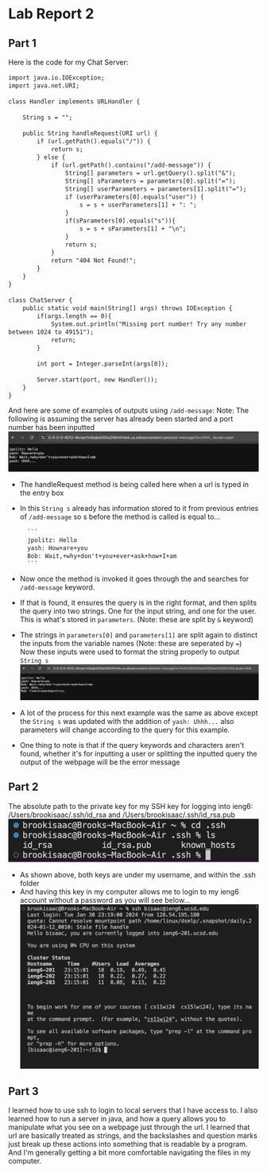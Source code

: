 # **Lab Report 2**
## Part 1
Here is the code for my Chat Server:
```
import java.io.IOException;
import java.net.URI;

class Handler implements URLHandler {
    
    String s = "";

    public String handleRequest(URI url) {
        if (url.getPath().equals("/")) {
            return s;
        } else {
            if (url.getPath().contains("/add-message")) {
                String[] parameters = url.getQuery().split("&");
                String[] sParameters = parameters[0].split("=");
                String[] userParameters = parameters[1].split("=");
                if (userParameters[0].equals("user")) {
                    s = s + userParameters[1] + ": ";
                }
                if(sParameters[0].equals("s")){
                    s = s + sParameters[1] + "\n";
                }
                return s;
            }
            return "404 Not Found!";
        }
    }
}

class ChatServer {
    public static void main(String[] args) throws IOException {
        if(args.length == 0){
            System.out.println("Missing port number! Try any number between 1024 to 49151");
            return;
        }

        int port = Integer.parseInt(args[0]);

        Server.start(port, new Handler());
    }
}
```
And here are some of examples of outputs using `/add-message`:
Note: The following is assuming the server has already been started and a port number has been inputted
 ![Image](ChatServerEx1.png)
* The handleRequest method is being called here when a url is typed in the entry box
* In this `String s` already has information stored to it from previous entries of `/add-message` so s before the method is called is equal to...
  
        ```
        jpolitz: Hello
        yash: How+are+you
        Bob: Wait,+why+don't+you+ever+ask+how+I+am
        ```
  
* Now once the method is invoked it goes through the and searches for `/add-message` keyword.
* If that is found, it ensures the query is in the right format, and then splits the query into two strings. One for the input string, and one for the user. This is what's stored in `parameters`. (Note: these are split by `&` keyword)
* The strings in `parameters[0]` and `parameters[1]` are split again to distinct the inputs from the variable names (Note: these are seperated by `=`) Now these inputs were used to format the string properly to output `String s`
 ![Image](ChatServerEx2.png)
* A lot of the process for this next example was the same as above except the `String s` was updated with the addition of `yash: Uhhh...` also parameters will change according to the query for this example.
* One thing to note is that if the query keywords and characters aren't found, whether it's for inputting a user or splitting the inputted query the output of the webpage will be the error message
    
## Part 2
The absolute path to the private key for my SSH key for logging into ieng6: /Users/brookisaac/.ssh/id_rsa and /Users/brookisaac/.ssh/id_rsa.pub
![Image](rsa_key.png)
* As shown above, both keys are under my username, and within the .ssh folder
* And having this key in my computer allows me to login to my ieng6 account without a password as you will see below...
  ![Image](sshLogin.png)

## Part 3
I learned how to use ssh to login to local servers that I have access to. I also learned how to run a server in java, and how a query allows you to manipulate what you see on a webpage just through the url. I learned that url are basically treated as strings, and the backslashes and question marks just break up these actions into something that is readable by a program. And I'm generally getting a bit more comfortable navigating the files in my computer.

